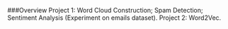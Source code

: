 ###Overview
Project 1: Word Cloud Construction; Spam Detection; Sentiment Analysis (Experiment on emails dataset).
Project 2: Word2Vec. 
